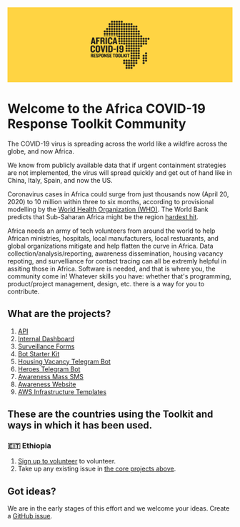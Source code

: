 <div align="center">
  <img alt="ACRT Logo" src="/media/acrt_logo.png">
</div>

# Welcome to the Africa COVID-19 Response Toolkit Community

The COVID-19 virus is spreading across the world like a wildfire across the globe, and now Africa.

We know from publicly available data that if urgent containment strategies are not implemented, the virus will spread quickly and get out of hand like in China, Italy, Spain, and now the US.

Coronavirus cases in Africa could surge from just thousands now (April 20, 2020) to 10 million within three to six months, according to provisional modelling by the [World Health Organization (WHO)](https://www.aljazeera.com/news/2020/04/africa-coronavirus-cases-hit-10-million-months-200417055006127.html). The World Bank predicts that Sub-Saharan Africa might be the region [hardest hit](https://blogs.worldbank.org/opendata/impact-covid-19-coronavirus-global-poverty-why-sub-saharan-africa-might-be-region-hardest).

Africa needs an army of tech volunteers from around the world to help African ministries, hospitals, local manufacturers, local restuarants, and global organizations mitigate and help flatten the curve in Africa. Data collection/analysis/reporting, awareness dissemination, housing vacancy repoting, and survelliance for contact tracing can all be extremly helpful in assiting those in Africa. Software is needed, and that is where you, the community come in! Whatever skills you have: whether that's programming, product/project management, design, etc. there is a way for you to contribute.

## What are the projects?

1. [API](https://github.com/Ethiopia-COVID19/api-gateway)
2. [Internal Dashboard](https://github.com/Ethiopia-COVID19/Covid19.ET)
3. [Surveillance Forms](https://github.com/Ethiopia-COVID19/Project-Surveillance-Forms)
4. [Bot Starter Kit](https://github.com/Ethiopia-COVID19/covid-19-bot-starter-kit)
5. [Housing Vacancy Telegram Bot](https://github.com/Ethiopia-COVID19/Hotel-Vacancy-Telegram-Bot)
6. [Heroes Telegram Bot](https://github.com/Ethiopia-COVID19/covid-19-heroes-bot)
7. [Awareness Mass SMS](https://github.com/Ethiopia-COVID19/covid-19-sms)
8. [Awareness Website](https://github.com/Ethiopia-COVID19/covid-19-homepage)
9. [AWS Infrastructure Templates](https://github.com/Ethiopia-COVID19/aws-infrastructure)

## These are the countries using the Toolkit and ways in which it has been used.

### 🇪🇹 Ethiopia

1. [Sign up to volunteer](https://docs.google.com/forms/d/e/1FAIpQLSdYEaHBgkJpolgbrD3Y8ESbiDsx-WPY-S1j6hcNaq2KCthIBA/viewform) to volunteer.
2. Take up any existing issue in [the core projects above](https://github.com/search?q=topic%3Aafrica-covid-19+org%3AEthiopia-COVID19).

## Got ideas?

We are in the early stages of this effort and we welcome your ideas. Create a [GitHub issue](https://github.com/Ethiopia-COVID19/community/issues).
